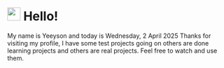  <h1>
    <img src="https://emojis.slackmojis.com/emojis/images/1643510097/45343/hi.gif?1643510097" width="30"/> 
    Hello!
 </h1>
 <p>
    My name is Yeeyson and today is Wednesday, 2 April 2025
    Thanks for visiting my profile, I have some test projects going on others are done learning projects and others are real projects.
    Feel free to watch and use them.
 </p>